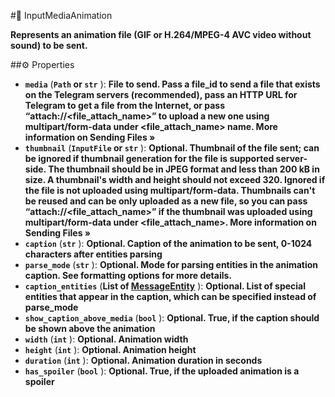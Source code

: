 #🔮 InputMediaAnimation

**Represents an animation file (GIF or H.264/MPEG-4 AVC video without sound) to be sent.**

##⚙️ Properties

- **`media`** (**`Path` or `str`** ): **File to send. Pass a file_id to send a file that exists on the Telegram servers (recommended), pass an
HTTP URL for Telegram to get a file from the Internet, or pass “attach://<file_attach_name>” to upload a new one using
multipart/form-data under <file_attach_name> name. More information on Sending Files »**
- **`thumbnail`** (**`InputFile` or `str`** ): **Optional. Thumbnail of the file sent; can be ignored if thumbnail generation for the file is supported
server-side. The thumbnail should be in JPEG format and less than 200 kB in size. A thumbnail's width and height should
not exceed 320. Ignored if the file is not uploaded using multipart/form-data. Thumbnails can't be reused and can be
only uploaded as a new file, so you can pass “attach://<file_attach_name>” if the thumbnail was uploaded using
multipart/form-data under <file_attach_name>. More information on Sending Files »**
- **`caption`** (**`str`** ): **Optional. Caption of the animation to be sent, 0-1024 characters after entities parsing**
- **`parse_mode`** (**`str`** ): **Optional. Mode for parsing entities in the animation caption. See formatting options for more
details.**
- **`caption_entities`** (**List of [MessageEntity](MessageEntity.md)** ): **Optional. List of special entities that appear in the caption, which can be specified
instead of parse_mode**
- **`show_caption_above_media`** (**`bool`** ): **Optional. True, if the caption should be shown above the animation**
- **`width`** (**`int`** ): **Optional. Animation width**
- **`height`** (**`int`** ): **Optional. Animation height**
- **`duration`** (**`int`** ): **Optional. Animation duration in seconds**
- **`has_spoiler`** (**`bool`** ): **Optional. True, if the uploaded animation is a spoiler**
